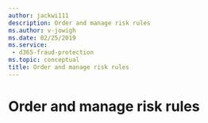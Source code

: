 ```yaml
---
author: jackwi111
description: Order and manage risk rules
ms.author: v-jowigh
ms.date: 02/25/2019
ms.service:
 - d365-fraud-protection
ms.topic: conceptual
title: Order and manage risk rules
---
```



# Order and manage risk rules
